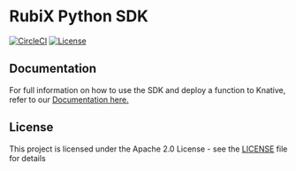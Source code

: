 # RubiX Python SDK
[![CircleCI](https://circleci.com/gh/rubixFunctions/r3x-python-sdk.svg?style=svg)](https://circleci.com/gh/rubixFunctions/r3x-python-sdk)
[![License](https://img.shields.io/badge/-Apache%202.0-blue.svg)](https://opensource.org/s/Apache-2.0)

## Documentation
For full information on how to use the SDK and deploy a function to Knative, refer to our [Documentation here.](https://github.com/rubixFunctions/r3x-docs/blob/master/README.md)

## License
This project is licensed under the Apache 2.0 License - see the [LICENSE](LICENSE) file for details